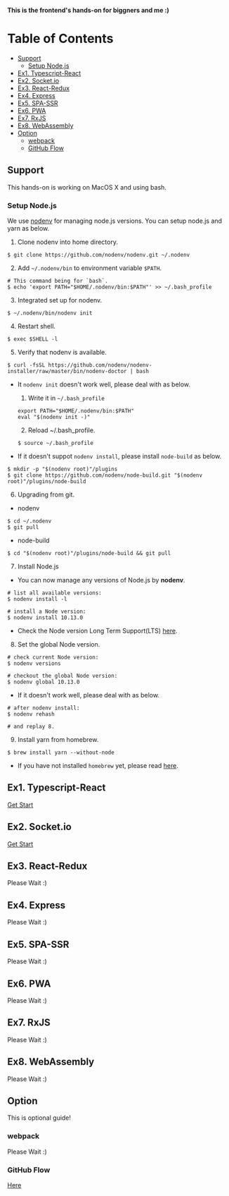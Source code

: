 **This is the frontend's hands-on for biggners and me :)**

# Table of Contents

* [Support](#support)
  * [Setup Node.js](#setup-nodejs)
* [Ex1. Typescript-React](#ex1-typescript-react)
* [Ex2. Socket.io](#ex2-socketio)
* [Ex3. React-Redux](#ex3-react-redux)
* [Ex4. Express](#ex4-express)
* [Ex5. SPA-SSR](#ex5-spa-ssr)
* [Ex6. PWA](#ex6-pwa)
* [Ex7. RxJS](#ex7-rxjs)
* [Ex8. WebAssembly](#ex8-webassembly)
* [Option](#option)
  * [webpack](#webpack)
  * [GitHub Flow](#github-flow)

## Support

This hands-on is working on MacOS X and using bash.

### Setup Node.js

We use [nodenv](https://github.com/nodenv/nodenv#basic-github-checkout) for managing node.js versions.
You can setup node.js and yarn as below.

1. Clone nodenv into home directory.

  ```console
  $ git clone https://github.com/nodenv/nodenv.git ~/.nodenv
  ```

2. Add `~/.nodenv/bin` to environment variable `$PATH`.

  ```conaole
  # This command being for `bash`.
  $ echo 'export PATH="$HOME/.nodenv/bin:$PATH"' >> ~/.bash_profile
  ```

3. Integrated set up for nodenv.

  ```console
  $ ~/.nodenv/bin/nodenv init
  ```

4. Restart shell.

  ```console
  $ exec $SHELL -l
  ```

5. Verify that nodenv is available.

  ```console
  $ curl -fsSL https://github.com/nodenv/nodenv-installer/raw/master/bin/nodenv-doctor | bash
  ```

  - It `nodenv init` doesn't work well, please deal with as below.

    1. Write it in `~/.bash_profile`
    ```
    export PATH="$HOME/.nodenv/bin:$PATH"
    eval "$(nodenv init -)"
    ```

    2. Reload ~/.bash_profile.
    ```console
    $ source ~/.bash_profile
    ```

  - If it doesn't suppot `nodenv install`, please install `node-build` as below.
  ```console
  $ mkdir -p "$(nodenv root)"/plugins
  $ git clone https://github.com/nodenv/node-build.git "$(nodenv root)"/plugins/node-build
  ```

6. Upgrading from git.

  - nodenv
  ```console
  $ cd ~/.nodenv
  $ git pull
  ```

  - node-build
  ```console
  $ cd "$(nodenv root)"/plugins/node-build && git pull
  ```

7. Install Node.js

  - You can now manage any versions of Node.js by **nodenv**.

  ```console
  # list all available versions:
  $ nodenv install -l

  # install a Node version:
  $ nodenv install 10.13.0
  ```
  
  - Check the Node version Long Term Support(LTS) [here](https://github.com/nodejs/Release#release-schedule).

8. Set the global Node version.

  ```console
  # check current Node version:
  $ nodenv versions

  # checkout the global Node version:
  $ nodenv global 10.13.0
  ```

  - If it doesn't work well, please deal with as below.
  ```console
  # after nodenv install:
  $ nodenv rehash

  # and replay 8.
  ```

9. Install yarn from homebrew.

  ```console
  $ brew install yarn --without-node
  ```
  
  - If you have not installed `homebrew` yet, please read [here](https://brew.sh/index).

## Ex1. Typescript-React

[Get Start](https://github.com/Dai7Igarashi/frontend-hands-on/tree/master/ex1__typescript-react/tutrial-typescript-react-starter)

## Ex2. Socket.io

[Get Start](https://github.com/Dai7Igarashi/frontend-hands-on/tree/master/ex2__socketio/chat-example)

## Ex3. React-Redux

Please Wait :)

## Ex4. Express

Please Wait :)

## Ex5. SPA-SSR

Please Wait :)

## Ex6. PWA

Please Wait :)

## Ex7. RxJS

Please Wait :)

## Ex8. WebAssembly

Please Wait :)

## Option
This is optional guide!

### webpack

Please Wait :)

### GitHub Flow

[Here](https://github.com/Dai7Igarashi/frontend-hands-on/tree/master/option/github_flow)
